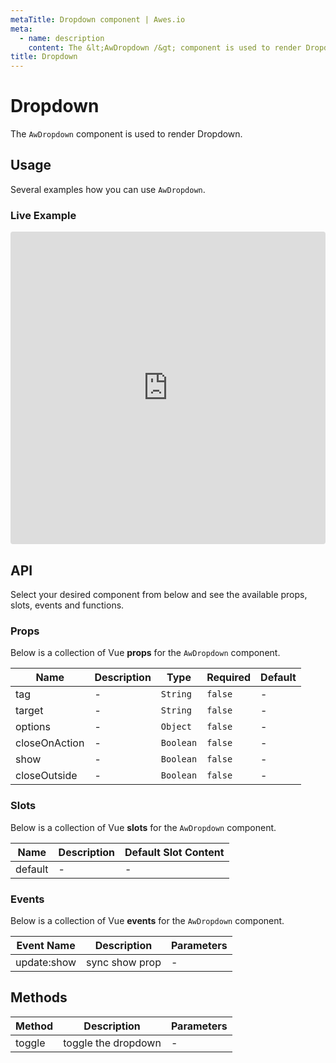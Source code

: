 ```yaml
---
metaTitle: Dropdown сomponent | Awes.io
meta:
  - name: description
    content: The &lt;AwDropdown /&gt; component is used to render Dropdown - UI Vue component for Awes.io.
title: Dropdown
---
```

# Dropdown

The `AwDropdown` component is used to render Dropdown.


## Usage
Several examples how you can use `AwDropdown`.


### Live Example
<iframe
     src='https://codesandbox.io/embed/github/awes-io/client/tree/master/examples/basic-ui?autoresize=1&fontsize=14&hidenavigation=1&initialpath=%2Faw-dropdown&module=%2Fpages%2Faw-dropdown.vue&theme=dark&view=editor'
     style='width:100%; height:500px; border:0; border-radius: 4px; overflow:hidden;'
     title='basic-ui'
     allow='geolocation; microphone; camera; midi; vr; accelerometer; gyroscope; payment; ambient-light-sensor; encrypted-media; usb'
     sandbox='allow-modals allow-forms allow-popups allow-scripts allow-same-origin'
   ></iframe>

## API
Select your desired component from below and see the available props, slots, events and functions.

### Props
Below is a collection of Vue **props** for the `AwDropdown` component.
<!-- @vuese:AwDropdown:props:start -->
|Name|Description|Type|Required|Default|
|---|---|---|---|---|
|tag|-|`String`|`false`|-|
|target|-|`String`|`false`|-|
|options|-|`Object`|`false`|-|
|closeOnAction|-|`Boolean`|`false`|-|
|show|-|`Boolean`|`false`|-|
|closeOutside|-|`Boolean`|`false`|-|

<!-- @vuese:AwDropdown:props:end -->

### Slots
Below is a collection of Vue **slots** for the `AwDropdown` component.
<!-- @vuese:AwDropdown:slots:start -->
|Name|Description|Default Slot Content|
|---|---|---|
|default|-|-|

<!-- @vuese:AwDropdown:slots:end -->

### Events
Below is a collection of Vue **events** for the `AwDropdown` component.
<!-- @vuese:AwDropdown:events:start -->
|Event Name|Description|Parameters|
|---|---|---|
|update:show|sync show prop|-|

<!-- @vuese:AwDropdown:events:end -->

## Methods
<!-- @vuese:AwDropdown:methods:start -->
|Method|Description|Parameters|
|---|---|---|
|toggle|toggle the dropdown|-|

<!-- @vuese:AwDropdown:methods:end -->

                            